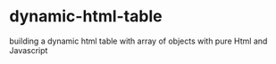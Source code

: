# dynamic-html-table
building a dynamic html table with array of objects with pure Html and Javascript
